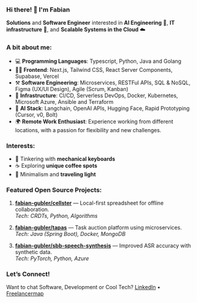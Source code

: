 ### Hi there! 👋 I'm Fabian

**Solutions** and **Software Engineer** interested in **AI Engineering** 🤖, **IT infrastructure** 🔧, and **Scalable Systems in the Cloud** ☁️

### A bit about me:
- 💻 **Programming Languages**: Typescript, Python, Java and Golang
- 🧑‍💻 **Frontend**: Next.js, Tailwind CSS, React Server Components, Supabase, Vercel
- ⚒️ **Software Engineering**: Microservices, RESTFul APIs, SQL & NoSQL, Figma (UX/UI Design), Agile (Scrum, Kanban)
- 🚀 **Infrastructure**: CI/CD, Serverless DevOps, Docker, Kubernetes, Microsoft Azure, Ansible and Terraform
- 🤖 **AI Stack**: Langchain, OpenAI APIs, Hugging Face, Rapid Prototyping (Cursor, v0, Bolt)
- 🌍 **Remote Work Enthusiast**: Experience working from different locations, with a passion for flexibility and new challenges.

### Interests:
- 🔧 Tinkering with **mechanical keyboards**
- ☕ Exploring **unique coffee spots**
- 🧳 Minimalism and **traveling light**

### Featured Open Source Projects:
1. **[fabian-gubler/cellster](https://github.com/fabian-gubler/cellster)** — Local-first spreadsheet for offline collaboration.  
   *Tech: CRDTs, Python, Algorithms*

2. **[fabian-gubler/tapas](https://github.com/fabian-gubler/tapas)** — Task auction platform using microservices.  
   *Tech: Java (Spring Boot), Docker, MongoDB*

3. **[fabian-gubler/sbb-speech-synthesis](https://github.com/fabian-gubler/sbb-speech-synthesis)** — Improved ASR accuracy with synthetic data.  
   *Tech: PyTorch, Python, Azure*

### Let’s Connect!
Want to chat Software, Development or Cool Tech? [LinkedIn](https://www.linkedin.com/in/fabian-gubler) • [Freelancermap](https://www.freelancermap.ch/profil/fabian-gubler)
